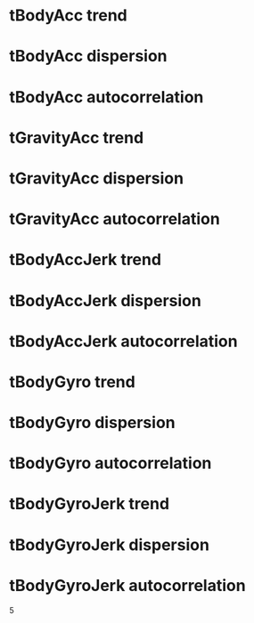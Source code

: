 # tBodyAcc trend



# tBodyAcc dispersion



# tBodyAcc autocorrelation



# tGravityAcc trend



# tGravityAcc dispersion



# tGravityAcc autocorrelation



# tBodyAccJerk trend



# tBodyAccJerk dispersion



# tBodyAccJerk autocorrelation



# tBodyGyro trend



# tBodyGyro dispersion



# tBodyGyro autocorrelation



# tBodyGyroJerk trend



# tBodyGyroJerk dispersion



# tBodyGyroJerk autocorrelation



5
